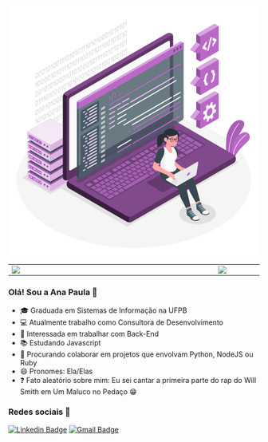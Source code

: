 <p align="center">
  <img src="https://github.com/anaplb3/anaplb3/blob/master/Coding.gif" alt="Imagem de mulher sobre um notebook programando" />
</p>

<center>
  <table>
    <tr>
        <td><img width="400px" align="left" src="https://github-readme-stats.vercel.app/api/top-langs/?username=anaplb3&langs_count=10&hide=html&layout=compact&theme=default)" /></td>
        <td><img width="495px" align="left" src="https://github-readme-stats.vercel.app/api?username=anaplb3&count_private=true&show_icons=true)" /></td>
    </tr>   
  </table>
</center>

### Olá! Sou a Ana Paula 👋

- 🎓 Graduada em Sistemas de Informação na UFPB
- 💻 Atualmente trabalho como Consultora de Desenvolvimento
- 🙋 Interessada em trabalhar com Back-End
- 📚 Estudando Javascript
- 🐍 Procurando colaborar em projetos que envolvam Python, NodeJS ou Ruby
- 😄 Pronomes: Ela/Elas
- ❓  Fato aleatório sobre mim: Eu sei cantar a primeira parte do rap do Will Smith em Um Maluco no Pedaço 😁 

### Redes sociais 📱
[![Linkedin Badge](https://img.shields.io/badge/-AnaPaulaLima-blue?style=flat-square&logo=Linkedin&logoColor=white&link=https://www.linkedin.com/in/ana-paula-lima-borges/)](https://www.linkedin.com/in/ana-paula-lima-borges/)
[![Gmail Badge](https://img.shields.io/badge/-anapaulalimabs@gmail.com-c14438?style=flat-square&logo=Gmail&logoColor=white&link=mailto:anapaulalimabs@gmail.com)](anapaulalimabs@gmail.com)
